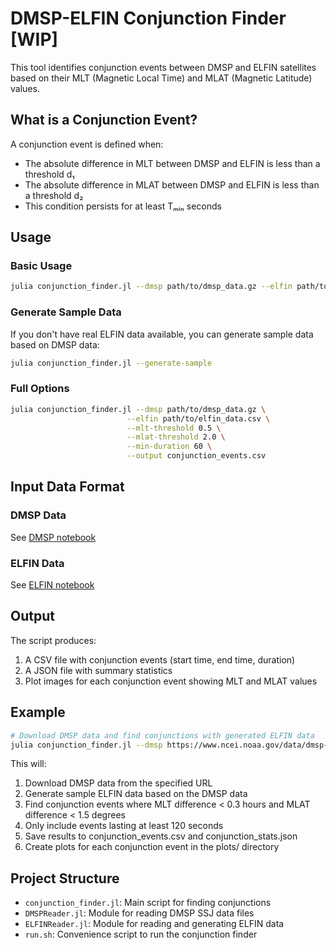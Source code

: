 # DMSP-ELFIN Conjunction Finder [WIP]

This tool identifies conjunction events between DMSP and ELFIN satellites based on their MLT (Magnetic Local Time) and MLAT (Magnetic Latitude) values.

## What is a Conjunction Event?

A conjunction event is defined when:
- The absolute difference in MLT between DMSP and ELFIN is less than a threshold d₁
- The absolute difference in MLAT between DMSP and ELFIN is less than a threshold d₂
- This condition persists for at least Tₘᵢₙ seconds

## Usage

### Basic Usage

```bash
julia conjunction_finder.jl --dmsp path/to/dmsp_data.gz --elfin path/to/elfin_data.csv
```

### Generate Sample Data

If you don't have real ELFIN data available, you can generate sample data based on DMSP data:

```bash
julia conjunction_finder.jl --generate-sample
```

### Full Options

```bash
julia conjunction_finder.jl --dmsp path/to/dmsp_data.gz \
                          --elfin path/to/elfin_data.csv \
                          --mlt-threshold 0.5 \
                          --mlat-threshold 2.0 \
                          --min-duration 60 \
                          --output conjunction_events.csv
```

## Input Data Format

### DMSP Data

See [DMSP notebook](./notebooks/dmsp.qmd)

### ELFIN Data
See [ELFIN notebook](./notebooks/elfin.qmd)

## Output

The script produces:
1. A CSV file with conjunction events (start time, end time, duration)
2. A JSON file with summary statistics
3. Plot images for each conjunction event showing MLT and MLAT values

## Example

```bash
# Download DMSP data and find conjunctions with generated ELFIN data
julia conjunction_finder.jl --dmsp https://www.ncei.noaa.gov/data/dmsp-space-weather-sensors/access/f17/ssj/2022/10/j5f1722288.gz --generate-sample --mlt-threshold 0.3 --mlat-threshold 1.5 --min-duration 120
```

This will:
1. Download DMSP data from the specified URL
2. Generate sample ELFIN data based on the DMSP data
3. Find conjunction events where MLT difference < 0.3 hours and MLAT difference < 1.5 degrees
4. Only include events lasting at least 120 seconds
5. Save results to conjunction_events.csv and conjunction_stats.json
6. Create plots for each conjunction event in the plots/ directory

## Project Structure

- `conjunction_finder.jl`: Main script for finding conjunctions
- `DMSPReader.jl`: Module for reading DMSP SSJ data files
- `ELFINReader.jl`: Module for reading and generating ELFIN data
- `run.sh`: Convenience script to run the conjunction finder
